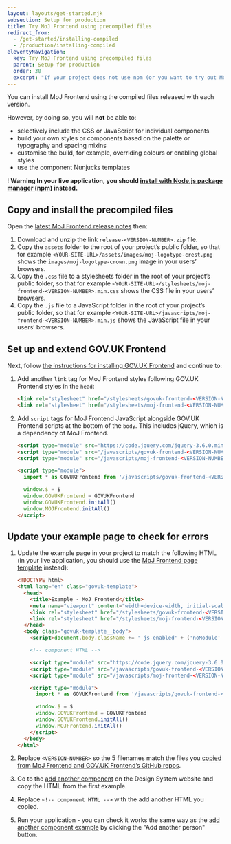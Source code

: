 ```yaml
---
layout: layouts/get-started.njk
subsection: Setup for production
title: Try MoJ Frontend using precompiled files
redirect_from:
  - /get-started/installing-compiled
  - /production/installing-compiled
eleventyNavigation:
  key: Try MoJ Frontend using precompiled files
  parent: Setup for production
  order: 30
  excerpt: "If your project does not use npm (or you want to try out MoJ Frontend without installing it through npm) download and include compiled stylesheets."
---
```


You can install MoJ Frontend using the compiled files released with each version.

However, by doing so, you will **not** be able to:

- selectively include the CSS or JavaScript for individual components
- build your own styles or components based on the palette or typography and spacing mixins
- customise the build, for example, overriding colours or enabling global styles
- use the component Nunjucks templates

<div class="govuk-warning-text">
  <span class="govuk-warning-text__icon" aria-hidden="true">!</span>
  <strong class="govuk-warning-text__text">
    <span class="govuk-visually-hidden">Warning</span>
    In your live application, you should <a href="/production/installing-with-npm/">install with Node.js package manager (npm)</a> instead.
  </strong>
</div>

## Copy and install the precompiled files

Open the [latest MoJ Frontend release notes](https://github.com/ministryofjustice/moj-frontend/releases/latest) then:

1. Download and unzip the link `release-<VERSION-NUMBER>.zip` file.
2. Copy the `assets` folder to the root of your project’s public folder, so that for example `<YOUR-SITE-URL>/assets/images/moj-logotype-crest.png` shows the `images/moj-logotype-crown.png` image in your users’ browsers.
3. Copy the `.css` file to a stylesheets folder in the root of your project’s public folder, so that for example `<YOUR-SITE-URL>/stylesheets/moj-frontend-<VERSION-NUMBER>.min.css` shows the CSS file in your users’ browsers.
4. Copy the `.js` file to a JavaScript folder in the root of your project’s public folder, so that for example `<YOUR-SITE-URL>/javascripts/moj-frontend-<VERSION-NUMBER>.min.js` shows the JavaScript file in your users’ browsers.

## Set up and extend GOV.UK Frontend

Next, follow [the instructions for installing GOV.UK Frontend](https://frontend.design-system.service.gov.uk/install-using-precompiled-files/) and continue to:

1. Add another `link` tag for MoJ Frontend styles following GOV.UK Frontend styles in the `head`:

   ```html
   <link rel="stylesheet" href="/stylesheets/govuk-frontend-<VERSION-NUMBER>.min.css" />
   <link rel="stylesheet" href="/stylesheets/moj-frontend-<VERSION-NUMBER>.min.css">
   ```

2. Add `script` tags for MoJ Frontend JavaScript alongside GOV.UK Frontend scripts at the bottom of the `body`. This includes jQuery, which is a dependency of MoJ Frontend.

   ```html
   <script type="module" src="https://code.jquery.com/jquery-3.6.0.min.js" integrity="sha256-/xUj+3OJU5yExlq6GSYGSHk7tPXikynS7ogEvDej/m4=" crossorigin="anonymous"></script>
   <script type="module" src="/javascripts/govuk-frontend-<VERSION-NUMBER>.min.js"></script>
   <script type="module" src="/javascripts/moj-frontend-<VERSION-NUMBER>.min.js"></script>

   <script type="module">
     import * as GOVUKFrontend from '/javascripts/govuk-frontend-<VERSION-NUMBER>.min.js'

     window.$ = $
     window.GOVUKFrontend = GOVUKFrontend
     window.GOVUKFrontend.initAll()
     window.MOJFrontend.initAll()
   </script>
   ```

## Update your example page to check for errors

1. Update the example page in your project to match the following HTML (in your live application, you should use the [MoJ Frontend page template](/use-nunjucks/#set-up-nunjucks-and-use-the-page-template) instead):

   ```html
   <!DOCTYPE html>
   <html lang="en" class="govuk-template">
     <head>
       <title>Example - MoJ Frontend</title>
       <meta name="viewport" content="width=device-width, initial-scale=1, viewport-fit=cover">
       <link rel="stylesheet" href="/stylesheets/govuk-frontend-<VERSION-NUMBER>.min.css" />
       <link rel="stylesheet" href="/stylesheets/moj-frontend-<VERSION-NUMBER>.min.css">
     </head>
     <body class="govuk-template__body">
       <script>document.body.className += ' js-enabled' + ('noModule' in HTMLScriptElement.prototype ? ' govuk-frontend-supported' : '');</script>

       <!-- component HTML -->

       <script type="module" src="https://code.jquery.com/jquery-3.6.0.min.js" integrity="sha256-/xUj+3OJU5yExlq6GSYGSHk7tPXikynS7ogEvDej/m4=" crossorigin="anonymous"></script>
       <script type="module" src="/javascripts/govuk-frontend-<VERSION-NUMBER>.min.js"></script>
       <script type="module" src="/javascripts/moj-frontend-<VERSION-NUMBER>.min.js"></script>

       <script type="module">
         import * as GOVUKFrontend from '/javascripts/govuk-frontend-<VERSION-NUMBER>.min.js'

         window.$ = $
         window.GOVUKFrontend = GOVUKFrontend
         window.GOVUKFrontend.initAll()
         window.MOJFrontend.initAll()
       </script>
     </body>
   </html>
   ```

2. Replace `<VERSION-NUMBER>` so the 5 filenames match the files you [copied from MoJ Frontend and GOV.UK Frontend’s GitHub repos](#copy-and-install-the-precompiled-files).

3. Go to the [add another component](/components/add-another/) on the Design System website and copy the HTML from the first example.

4. Replace `<!-- component HTML -->` with the add another HTML you copied.

5. Run your application - you can check it works the same way as the [add another component example](/examples/add-another/) by clicking the "Add another person" button.
